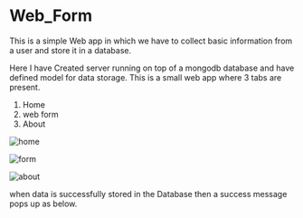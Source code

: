# Web_Form
This is a simple Web app in which we have to collect basic information from a user and store it in a database.

Here I have Created server running on top of a mongodb database and have defined model for data storage.
This is a small web app where 3 tabs are present.
1. Home
2. web form
3. About

![home](https://user-images.githubusercontent.com/30753467/57880672-f547b900-783c-11e9-86f5-9ef72e6cf3ad.PNG)

![form](https://user-images.githubusercontent.com/30753467/57880684-00024e00-783d-11e9-9896-522fa0b9b023.PNG)

![about](https://user-images.githubusercontent.com/30753467/57880689-04c70200-783d-11e9-84ad-e52fdb044372.PNG)


when data is successfully stored in the Database then a success message pops up as below.

